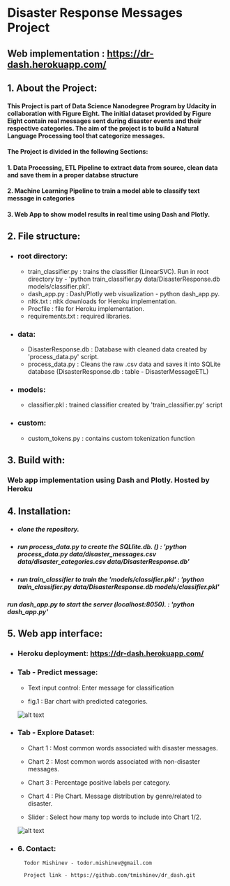 # Disaster Response Messages Project

## Web implementation : https://dr-dash.herokuapp.com/


## 1. About the Project:

####        This Project is part of Data Science Nanodegree Program by Udacity in collaboration with Figure Eight. The initial dataset provided by Figure Eight contain real messages sent during disaster events and their respective categories. The aim of the project is to build a Natural Language Processing tool that categorize messages.

####        The Project is divided in the following Sections:

#### 1. Data Processing, ETL Pipeline to extract data from source, clean data and save them in a proper databse structure
#### 2. Machine Learning Pipeline to train a model able to classify text message in categories
#### 3. Web App to show model results in real time using Dash and Plotly.

## 2. File structure:
- ### **root directory**:
    - train_classifier.py : trains the classifier (LinearSVC). Run in root directory by - 'python train_classifier.py data/DisasterResponse.db models/classifier.pkl'.
    - dash_app.py : Dash/Plotly web visualization - python dash_app.py.
    - nltk.txt : nltk downloads for Heroku implementation.
    - Procfile : file for Heroku implementation.
    - requirements.txt : required libraries.

- ### **data**:
     - DisasterResponse.db : Database with cleaned data created by 'process_data.py' script.
     - process_data.py : Cleans the raw .csv data and saves it into SQLite database (DisasterResponse.db : table - DisasterMessageETL)

- ### **models**:
     - classifier.pkl : trained classifier created by 'train_classifier.py' script

- ### **custom**:
    - custom_tokens.py : contains custom tokenization function

## 3. Build with:
    
### Web app implementation using Dash and Plotly. Hosted by Heroku

## 4. Installation:

- ##### clone the repository.
- ##### run process_data.py to create the SQLlite.db. () : 'python process_data.py data/disaster_messages.csv data/disaster_categories.csv data/DisasterResponse.db'
- ##### run train_classifier to train the 'models/classifier.pkl' : 'python train_classifier.py data/DisasterResponse.db models/classifier.pkl'
##### run dash_app.py to start the server (localhost:8050). : 'python dash_app.py'

## 5. Web app interface:

- ### Heroku deployment: https://dr-dash.herokuapp.com/


- ### **Tab - Predict message:**

    - Text input control: Enter message for classification

    - fig.1 : Bar chart with predicted categories.

    ![alt text](https://github.com/tmishinev/dr_dash/blob/main/tab.1.JPG?raw=true)

- ### **Tab - Explore Dataset:**

    - Chart 1 : Most common words associated with disaster messages.

    - Chart 2 : Most common words associated with non-disaster messages.

    - Chart 3 : Percentage positive labels per category.

    - Chart 4 : Pie Chart. Message distribution by genre/related to disaster.

    - Slider : Select how many top words to include into Chart 1/2.

    ![alt text](https://github.com/tmishinev/dr_dash/blob/main/tab.2.JPG?raw=true)

- ### 6. Contact:

        Todor Mishinev - todor.mishinev@gmail.com

        Project link - https://github.com/tmishinev/dr_dash.git



